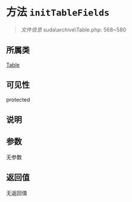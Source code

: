 # 方法 `initTableFields`

> *文件信息* suda\archive\Table.php: 568~580

## 所属类 

[Table](../Table.md)

## 可见性

protected

## 说明



## 参数


无参数


## 返回值

无返回值
